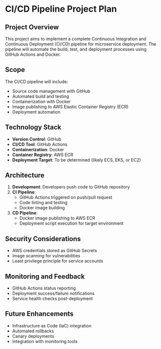 # CI/CD Pipeline Project Plan

## Project Overview
This project aims to implement a complete Continuous Integration and Continuous Deployment (CI/CD) pipeline for microservice deployment. The pipeline will automate the build, test, and deployment processes using GitHub Actions and Docker.

## Scope
The CI/CD pipeline will include:
- Source code management with GitHub
- Automated build and testing
- Containerization with Docker
- Image publishing to AWS Elastic Container Registry (ECR)
- Deployment automation

## Technology Stack
- **Version Control**: GitHub
- **CI/CD Tool**: GitHub Actions
- **Containerization**: Docker
- **Container Registry**: AWS ECR
- **Deployment Target**: To be determined (likely ECS, EKS, or EC2)

## Architecture
1. **Development**: Developers push code to GitHub repository
2. **CI Pipeline**: 
   - GitHub Actions triggered on push/pull request
   - Code linting and testing
   - Docker image building
3. **CD Pipeline**:
   - Docker image publishing to AWS ECR
   - Deployment script execution for target environment

## Security Considerations
- AWS credentials stored as GitHub Secrets
- Image scanning for vulnerabilities
- Least privilege principle for service accounts

## Monitoring and Feedback
- GitHub Actions status reporting
- Deployment success/failure notifications
- Service health checks post-deployment

## Future Enhancements
- Infrastructure as Code (IaC) integration
- Automated rollbacks
- Canary deployments
- Integration with monitoring tools